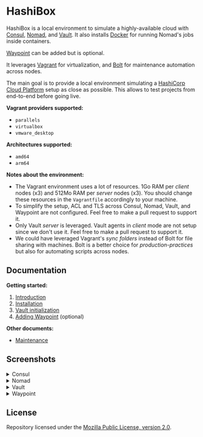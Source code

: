 # HashiBox

HashiBox is a local environment to simulate a highly-available cloud with
[Consul](https://www.consul.io/), [Nomad](https://www.nomadproject.io/), and
[Vault](https://www.vaultproject.io/). It also installs
[Docker](https://www.docker.com/) for running Nomad's jobs inside containers.

[Waypoint](https://www.waypointproject.io/) can be added but is optional.

It leverages [Vagrant](https://www.vagrantup.com/) for virtualization, and
[Bolt](https://puppet.com/docs/bolt/) for maintenance automation across nodes.

The main goal is to provide a local environment simulating a [HashiCorp Cloud
Platform](https://cloud.hashicorp.com) setup as close as possible. This allows
to test projects from end-to-end before going live.

**Vagrant providers supported:**
- `parallels`
- `virtualbox`
- `vmware_desktop`

**Architectures supported:**
- `amd64`
- `arm64`

**Notes about the environment:**
- The Vagrant environment uses a lot of resources. 1Go RAM per *client* nodes
  (x3) and 512Mo RAM per *server* nodes (x3). You should change these resources
  in the `Vagrantfile` accordingly to your machine.
- To simplify the setup, ACL and TLS across Consul, Nomad, Vault, and Waypoint
  are not configured. Feel free to make a pull request to support it.
- Only Vault *server* is leveraged. Vault agents in *client* mode are not setup
  since we don't use it. Feel free to make a pull request to support it.
- We could have leveraged Vagrant's *sync folders* instead of Bolt for file
  sharing with machines. Bolt is a better choice for *production-practices*
  but also for automating scripts across nodes.

## Documentation

**Getting started:**
01. [Introduction](./documentation/introduction.md)
02. [Installation](./documentation/installation.md)
03. [Vault initialization](./documentation/vault-init.md)
04. [Adding Waypoint](./documentation/waypoint.md) (optional)

**Other documents:**
- [Maintenance](./documentation/maintenance.md)

## Screenshots

<details>
  <summary>Consul</summary>
  <br>

  ![Consul Services](./assets/consul-services-02.png)

  ![Consul Nodes](./assets/consul-nodes.png)

  ![Consul Key/Value](./assets/consul-kv.png)
</details>

<details>
  <summary>Nomad</summary>
  <br>

  ![Nomad Jobs](./assets/nomad-jobs.png)

  ![Nomad Servers](./assets/nomad-servers.png)

  ![Nomad Clients](./assets/nomad-clients-02.png)

  ![Nomad Topology](./assets/nomad-topology.png)
</details>

<details>
  <summary>Vault</summary>
  <br>

  ![Vault Secrets](./assets/vault-secrets.png)

  ![Vault Access](./assets/vault-access.png)
</details>

<details>
  <summary>Waypoint</summary>
  <br>

  ![Waypoint Authenticate](./assets/waypoint-auth.png)

  ![Waypoint Projects](./assets/waypoint-projects.png)
</details>

## License

Repository licensed under the [Mozilla Public License, version 2.0](./LICENSE).
